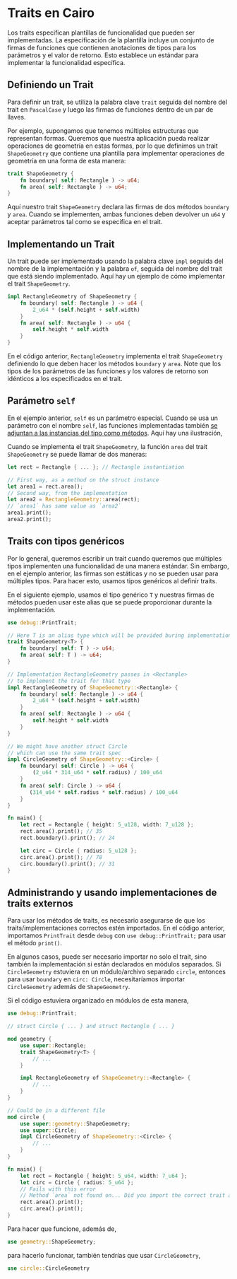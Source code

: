 # Traits en Cairo

Los traits especifican plantillas de funcionalidad que pueden ser implementadas. La especificación de la plantilla incluye un conjunto de firmas de funciones que contienen anotaciones de tipos para los parámetros y el valor de retorno. Esto establece un estándar para implementar la funcionalidad específica.

## Definiendo un Trait

Para definir un trait, se utiliza la palabra clave `trait` seguida del nombre del trait en `PascalCase` y luego las firmas de funciones dentro de un par de llaves.

Por ejemplo, supongamos que tenemos múltiples estructuras que representan formas. Queremos que nuestra aplicación pueda realizar operaciones de geometría en estas formas, por lo que definimos un trait `ShapeGeometry` que contiene una plantilla para implementar operaciones de geometría en una forma de esta manera:

```rust
trait ShapeGeometry {
    fn boundary( self: Rectangle ) -> u64;
    fn area( self: Rectangle ) -> u64;
}
```

Aquí nuestro trait `ShapeGeometry` declara las firmas de dos métodos `boundary` y `area`. Cuando se implementen, ambas funciones deben devolver un `u64` y aceptar parámetros tal como se especifica en el trait.

## Implementando un Trait

Un trait puede ser implementado usando la palabra clave `impl` seguida del nombre de la implementación y la palabra `of`, seguida del nombre del trait que está siendo implementado. Aquí hay un ejemplo de cómo implementar el trait `ShapeGeometry`.

```rust
impl RectangleGeometry of ShapeGeometry {
	fn boundary( self: Rectangle ) -> u64 {
        2_u64 * (self.height + self.width)
    }
	fn area( self: Rectangle ) -> u64 {
		self.height * self.width
	}
}
```

En el código anterior, `RectangleGeometry` implementa el trait `ShapeGeometry` definiendo lo que deben hacer los métodos `boundary` y `area`. Note que los tipos de los parámetros de las funciones y los valores de retorno son idénticos a los especificados en el trait.

## Parámetro `self`

En el ejemplo anterior, `self` es un parámetro especial. Cuando se usa un parámetro con el nombre `self`, las funciones implementadas también [se adjuntan a las instancias del tipo como métodos](ch04-03-method-syntax.md#defining-methods). Aquí hay una ilustración,

Cuando se implementa el trait `ShapeGeometry`, la función `area` del trait `ShapeGeometry` se puede llamar de dos maneras:

```rust
let rect = Rectangle { ... }; // Rectangle instantiation

// First way, as a method on the struct instance
let area1 = rect.area();
// Second way, from the implementation
let area2 = RectangleGeometry::area(rect);
// `area1` has same value as `area2`
area1.print();
area2.print();
```

## Traits con tipos genéricos

Por lo general, queremos escribir un trait cuando queremos que múltiples tipos implementen una funcionalidad de una manera estándar. Sin embargo, en el ejemplo anterior, las firmas son estáticas y no se pueden usar para múltiples tipos. Para hacer esto, usamos tipos genéricos al definir traits.

En el siguiente ejemplo, usamos el tipo genérico `T` y nuestras firmas de métodos pueden usar este alias que se puede proporcionar durante la implementación.

```rust
use debug::PrintTrait;

// Here T is an alias type which will be provided buring implementation
trait ShapeGeometry<T> {
    fn boundary( self: T ) -> u64;
    fn area( self: T ) -> u64;
}

// Implementation RectangleGeometry passes in <Rectangle>
// to implement the trait for that type
impl RectangleGeometry of ShapeGeometry::<Rectangle> {
    fn boundary( self: Rectangle ) -> u64 {
        2_u64 * (self.height + self.width)
    }
    fn area( self: Rectangle ) -> u64 {
        self.height * self.width
    }
}

// We might have another struct Circle
// which can use the same trait spec
impl CircleGeometry of ShapeGeometry::<Circle> {
    fn boundary( self: Circle ) -> u64 {
        (2_u64 * 314_u64 * self.radius) / 100_u64
    }
    fn area( self: Circle ) -> u64 {
       (314_u64 * self.radius * self.radius) / 100_u64
    }
}

fn main() {
    let rect = Rectangle { height: 5_u128, width: 7_u128 };
    rect.area().print(); // 35
    rect.boundary().print(); // 24

    let circ = Circle { radius: 5_u128 };
    circ.area().print(); // 78
    circ.boundary().print(); // 31
}
```

## Administrando y usando implementaciones de traits externos

Para usar los métodos de traits, es necesario asegurarse de que los traits/implementaciones correctos estén importados. En el código anterior, importamos `PrintTrait` desde `debug` con `use debug::PrintTrait;` para usar el método `print()`.

En algunos casos, puede ser necesario importar no solo el trait, sino también la implementación si están declarados en módulos separados. Si `CircleGeometry` estuviera en un módulo/archivo separado `circle`, entonces para usar `boundary` en `circ: Circle`, necesitaríamos importar `CircleGeometry` además de `ShapeGeometry`.

Si el código estuviera organizado en módulos de esta manera,

```rust
use debug::PrintTrait;

// struct Circle { ... } and struct Rectangle { ... }

mod geometry {
    use super::Rectangle;
    trait ShapeGeometry<T> {
        // ...
    }

    impl RectangleGeometry of ShapeGeometry::<Rectangle> {
        // ...
    }
}

// Could be in a different file
mod circle {
    use super::geometry::ShapeGeometry;
    use super::Circle;
    impl CircleGeometry of ShapeGeometry::<Circle> {
        // ...
    }
}

fn main() {
    let rect = Rectangle { height: 5_u64, width: 7_u64 };
    let circ = Circle { radius: 5_u64 };
    // Fails with this error
    // Method `area` not found on... Did you import the correct trait and impl?
    rect.area().print();
    circ.area().print();
}
```

Para hacer que funcione, además de,

```rust
use geometry::ShapeGeometry;
```

para hacerlo funcionar, también tendrías que usar `CircleGeometry`,

```rust
use circle::CircleGeometry
```
